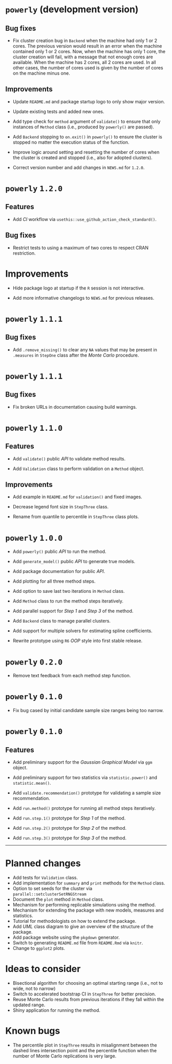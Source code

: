 # `powerly` (development version)

## Bug fixes

* Fix cluster creation bug in `Backend` when the machine had only 1 or 2 cores.
  The previous version would result in an error when the machine contained only
  1 or 2 cores. Now, when the machine has only 1 core, the cluster creation will
  fail, with a message that not enough cores are available. When the machine has
  2 cores, all 2 cores are used. In all other cases, the number of cores used is
  given by the number of cores on the machine minus one.

## Improvements

* Update `README.md` and package startup logo to only show major version.

* Update existing tests and added new ones.

* Add type check for `method` argument of `validate()` to ensure that only
  instances of `Method` class (i.e., produced by `powerly()` are passed).

* Add `Backend` stopping to `on.exit()` in `powerly()` to ensure the cluster is
  stopped no matter the execution status of the function.

* Improve logic around setting and resetting the number of cores when the
  cluster is created and stopped (i.e., also for adopted clusters).

* Correct version number and add changes in `NEWS.md` for `1.2.0`.

# `powerly` `1.2.0`

## Features

* Add *CI* workflow via `usethis::use_github_action_check_standard()`.

## Bug fixes

* Restrict tests to using a maximum of two cores to respect CRAN restriction.

# Improvements

* Hide package logo at startup if the `R` session is not interactive.

* Add more informative changelogs to `NEWS.md` for previous releases.

# `powerly` `1.1.1`

## Bug fixes

* Add `.remove_missing()` to clear any `NA` values that may be present in
  `.measures` in `StepOne` class after the *Monte Carlo* procedure.

# `powerly` `1.1.1`

## Bug fixes

* Fix broken URLs in documentation causing build warnings.

# `powerly` `1.1.0`

## Features

* Add `validate()` public *API* to validate method results.

* Add `Validation` class to perform validation on a `Method` object.

## Improvements

* Add example in `README.md` for `validation()` and fixed images.

* Decrease legend font size in `StepThree` class.

* Rename from quantile to percentile in `StepThree` class plots.

# `powerly` `1.0.0`

* Add `powerly()` public *API* to run the method.

* Add `generate_model()` public *API* to generate true models.

* Add package documentation for public *API*.

* Add plotting for all three method steps.

* Add option to save last two iterations in `Method` class.

* Add `Method` class to run the method steps iteratively.

* Add parallel support for *Step 1* and *Step 3* of the method.

* Add `Backend` class to manage parallel clusters.

* Add support for multiple solvers for estimating spline coefficients.

* Rewrite prototype using `R6` *OOP* style into first stable release.

# `powerly` `0.2.0`

* Remove text feedback from each method step function.

# `powerly` `0.1.0`

* Fix bug cased by initial candidate sample size ranges being too narrow.

# `powerly` `0.1.0`

## Features

* Add preliminary support for the *Gaussian Graphical Model* via `ggm` object.

* Add preliminary support for two statistics via `statistic.power()` and
  `statistic.mean()`.

* Add `validate.recommendation()` prototype for validating a sample size
  recommendation.

* Add `run.method()` prototype for running all method steps iteratively.

* Add `run.step.1()` prototype for *Step 1* of the method.

* Add `run.step.2()` prototype for *Step 2* of the method.

* Add `run.step.3()` prototype for *Step 3* of the method.

---

# Planned changes

- Add tests for `Validation` class.
- Add implementation for `summary` and `print` methods for the `Method` class.
- Option to set seeds for the cluster via `parallel::setclusterSetRNGStream`
- Document the `plot` method in `Method` class.
- Mechanism for performing replicable simulations using the method.
- Mechanism for extending the package with new models, measures and statistics.
- Tutorial for methodologists on how to extend the package.
- Add *UML* class diagram to give an overview of the structure of the package.
- Add package website using the `pkgdown` generator.
- Switch to generating `README.md` file from `README.Rmd` via `knitr`.
- Change to `ggplot2` plots.

# Ideas to consider
- Bisectional algorithm for choosing an optimal starting range (i.e., not to
  wide, not to narrow)
- Switch to accelerated bootstrap CI in `StepThree` for better precision.
- Reuse Monte Carlo results from previous iterations if they fall within the
  updated range.
- Shiny application for running the method.

# Known bugs
- The percentile plot in `StepThree` results in misalignment between the dashed
  lines intersection point and the percentile function when the number of Monte
  Carlo replications is very large.
